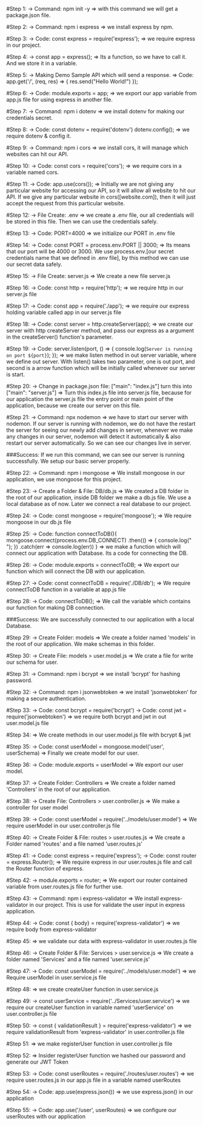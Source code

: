 #Step 1: 
-> Command: npm init -y
=> with this command we will get a package.json file.

#Step 2:
-> Command: npm i express
=> we install express by npm.

#Step 3: 
-> Code: const express = require('express');
=> we require express in our project.

#Step 4: 
-> const app = express();
=> Its a function, so we have to call it. And we store it in a variable.

#Step 5: 
-> Making Demo Sample API which will send a response.
=> Code: 
app.get('/', (req, res) => {
    res.send("Hello World!")
});

#Step 6:
-> Code: module.exports = app;
=> we export our app variable from app.js file for using express in another file.

#Step 7:
-> Command: npm i dotenv
=> we install dotenv for making our credentials secret.

#Step 8:
-> Code: 
const dotenv = require('dotenv')
dotenv.config();
=> we require dotenv & config it.

#Step 9:
-> Command: npm i cors
=> we install cors, it will manage which websites can hit our API.

#Step 10:
-> Code: const cors = require('cors');
=> we require cors in a variable named cors.

#Step 11: 
-> Code: app.use(cors());
=> Initially we are not giving any particular website for accessing our API, so it will allow all website to hit our API. If we give any particular website in cors([website.com]), then it will just accept the request from this particular website.

#Step 12: 
-> File Create: .env
=> we create a .env file, our all credentials will be stored in this file. Then we can use the credentials safely.

#Step 13:
-> Code: PORT=4000
=> we initialize our PORT in .env file

#Step 14:
-> Code: const PORT = process.env.PORT || 3000;
=> Its means that our port will be 4000 or 3000. We use process.env.[our secret credentials name that we defined in .env file], by this method we can use our secret data safely.

#Step 15: 
-> File Create: server.js
=> We create a new file server.js

#Step 16:
-> Code: const http = require('http');
=> we require http in our server.js file

#Step 17:
-> Code: const app = require('./app');
=> we require our express holding variable called app in our server.js file

#Step 18:
-> Code: const server = http.createServer(app);
=> we create our server with http createServer method, and pass our express as a argument in the createServer() function's parameter.

#Step 19:
-> Code:
server.listen(port, () => {
    console.log(`Server is running on port ${port}`);
});
=> we make listen method in out server variable, where we define out server. With listen() takes two parameter, one is out port, and second is a arrow function which will be initially called whenever our server is start.

#Step 20:
-> Change in package.json file:  ["main": "index.js"] turn this into ["main": "server.js"]
=> Turn this index.js file into server.js file, because for our application the server.js file the entry point or main point of the application, because we create our server on this file.

#Step 21:
-> Command: npx nodemon
=> we have to start our server with nodemon. If our server is running with nodemon, we do not have the restart the server for seeing our newly add changes in server, whenever we make any changes in our server, nodemon will detect it automatically & also restart our server automatically. So we can see our changes live in server.

###Success: If we run this command, we can see our server is running successfully. We setup our basic server properly.

#Step 22:
-> Command: npm i mongoose
=> We install mongoose in our application, we use mongoose for this project.

#Step 23:
-> Create a Folder & File: DB/db.js
=> We created a DB folder in the root of our application, inside DB folder we make a db.js file. We use a local database as of now. Later we connect a real database to our project.

#Step 24:
-> Code: const mongoose = require('mongoose');
=> We require mongoose in our db.js file

#Step 25:
-> Code:
function connectToDB(){
    mongoose.connect(process.env.DB_CONNECT)
        .then(() => {
            console.log(" ");
        })
        .catch(err => console.log(err))
}
=> we make a function which will connect our application with Database. Its a code for connecting the DB.

#Step 26:
-> Code: module.exports = connectToDB;
=> We export our function which will connect the DB with our application.

#Step 27:
-> Code: const connectToDB = require('./DB/db');
=> We require connectToDB function in a variable at app.js file

#Step 28:
-> Code: connectToDB();
=> We call the variable which contains our function for making DB connection.

###Success: We are successfully connected to our application with a local Database.

#Step 29:
-> Create Folder: models
=> We create a folder named 'models' in the root of our application. We make schemas in this folder.

#Step 30:
-> Create File: models > user.model.js
=> We crate a file for write our schema for user.

#Step 31:
-> Command: npm i bcrypt
=> we install 'bcrypt' for hashing password.

#Step 32: 
-> Command: npm i jsonwebtoken
=> we install 'jsonwebtoken' for making a secure authentication.

#Step 33:
-> Code: const bcrypt = require('bcrypt')
-> Code: const jwt = require('jsonwebtoken')
=> we require both bcrypt and jwt in out user.model.js file

#Step 34:
=> We create methods in our user.model.js file with bcrypt & jwt

#Step 35:
-> Code: const userModel = mongoose.model('user', userSchema)
=> Finally we create model for our user.

#Step 36:
-> Code: module.exports = userModel
=> We export our user model.

#Step 37:
-> Create Folder: Controllers
=> We create a folder named 'Controllers' in the root of our application.

#Step 38:
-> Create File: Controllers > user.controller.js
=> We make a controller for user model

#Step 39:
-> Code: const userModel = require('../models/user.model')
=> We require userModel in our user.controller.js file

#Step 40:
-> Create Folder & File: routes > user.routes.js
=> We create a Folder named 'routes' and a file named 'user.routes.js'

#Step 41: 
-> Code: const express = require('express');
-> Code: const router = express.Router();
=> We require express in our user.routes.js file and call the Router function of express.

#Step 42:
-> module.exports = router;
=> We export our router contained variable from user.routes.js file for further use.

#Step 43:
-> Command: npm i express-validator
=> We install express-validator in our project. This is use for validate the user input in express application.

#Step 44:
-> Code: const { body} = require('express-validator')
=> we require body from express-validator

#Step 45:
=> we validate our data with express-validator in user.routes.js file

#Step 46:
-> Create Folder & File: Services > user.service.js
=> We create a folder named 'Services' and a file named 'user.service.js'

#Step 47:
-> Code: const userModel = require('../models/user.model')
=> we Require userModel in user.service.js file

#Step 48:
=> we create createUser function in user.service.js

#Step 49:
-> const userService = require('../Services/user.service')
=> we require our createUser function in variable named 'userService' on user.controller.js file

#Step 50:
-> const { validationResult } = require('express-validator')
=> we require validationResult from 'express-validator' in user.controller.js file

#Step 51:
=> we make registerUser function in user.controller.js file

#Step 52:
=> Insider registerUser function we hashed our password and generate our JWT Token

#Step 53:
-> Code: const userRoutes = require('./routes/user.routes')
=> we require user.routes.js in our app.js file in a variable named userRoutes

#Step 54:
-> Code: app.use(express.json())
=> we use express.json() in our application

#Step 55: 
-> Code: app.use('/user', userRoutes)
=> we configure our userRoutes with our application









